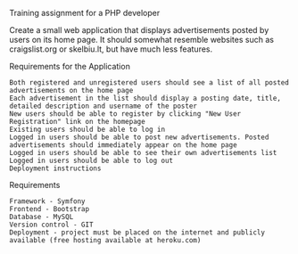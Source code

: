 Training assignment for a PHP developer

Create a small web application that displays advertisements posted by users on its home page. It should somewhat resemble websites such as craigslist.org or skelbiu.lt, but have much less features.

Requirements for the Application

    Both registered and unregistered users should see a list of all posted advertisements on the home page
    Each advertisement in the list should display a posting date, title, detailed description and username of the poster
    New users should be able to register by clicking "New User Registration" link on the homepage
    Existing users should be able to log in
    Logged in users should be able to post new advertisements. Posted advertisements should immediately appear on the home page
    Logged in users should be able to see their own advertisements list
    Logged in users should be able to log out
    Deployment instructions

Requirements

    Framework - Symfony
    Frontend - Bootstrap
    Database - MySQL
    Version control - GIT
    Deployment - project must be placed on the internet and publicly available (free hosting available at heroku.com)
